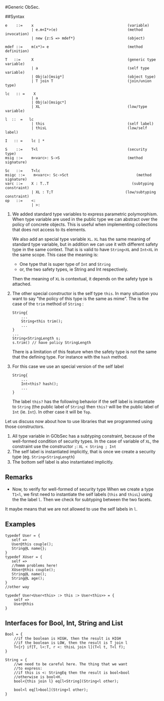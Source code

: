#Generic ObSec.

##Syntax
```
e    ::=    x                                           (variable) 
            | e.m<I*>(e)                                (method invocation)
            | new {z:S => mdef*}                        (object)
            
mdef ::=    m(x*)= e                                    (method definition)

T   ::=     X                                           (generic type variable) 
            | a                                         (self type variable)
            | Obj(a)[msig*]                             (object type)
            | T join T                                  (join/union type)
            
lc   :: =    X
            | a 
            | Obj(a)[msigc*]
            | XL                                        (low/type variable)
            
l  ::  =   lc            
            | this                                      (self label)                                              
            | thisL                                     (low/self label)
            
I   :: =    lc | *            
            
S    ::=    T<l                                         (security type)
msig ::=    m<varc>: S->S                               (method signature)

Sc   ::=    T<lc
msigc ::=    m<varc>: Sc->Sct                               (method signature)
varc ::=    X : T..T                                      (subtyping constraint)
            | XL : T;T                                 (low/subtyping constraint)
op   ::=    <:
            | >:
```


1. We added standard type variables to express parametric polymorphism. 
When type variable are used in the public type we can abstract over the policy of 
concrete objects. This is useful when implementing collections that does not access
to its elements.

    We also add an special type variable `XL`. 
    `XL` has the same meaning of standard type variable,
    but in addition we can use it with different safety type in the same context. 
    That is is valid to have `String<XL` and `Int<XL` in the same scope. 
    This case the meaning is:

    * One type that is super type of `Int` and `String`
    * or,  the two safety types, ie String and Int respectively.

    Then the meaning of `XL` is contextual, it depends on the 
    safety type is attached.

2. The other special constructor is the self type `this`. 
In many situation you want to say "the policy of this type is the same as mime". 
The is the case of the `trim` method of `String` :

    ```
    String{
        ...
        String<this trim();    
        ...
    }
    ...
    String<StringLength s;
    s.trim() // have policy StringLength
    ```

    There is a limitation of this feature when the safety type is not the same 
    that the defining type. For instance with the `hash` method. 
    
3. For this case we use an special version of the self label

    ```
    String{
        ...
        Int<this? hash();    
        ...
    }
    ```

    The label `this?` has the following behavior if the self label is 
    instantiate to `String` (the public label of `String`) then `this?` will be 
    the public label of `Int` (ie. `Int`). In other case it will be `Top`.


Let us discuss now about how to use libraries that we programmed using 
those constructors.

1. All type variable in GObSec has a subtyping constraint, because of the 
well-formed condition of security types. In the case of variable of `XL`, the 
constraint use the constructor `;`: `XL < String ; Int`
2. The self label is instantiated implicitly, that is once we create a 
security type (eg. `String<StringLength`)
3. The bottom self label is also instantiated implicitly.



## Remarks
* Now, to verify for well-formed of security type When we create a type `T1<l`, 
we first need to instantiate the self labels (`this` and `thisL`) using the
the label `l`. Then we check for subtyping between the two facets.

It maybe means that we are not allowed to use the self labels in `l`. 
## Examples

```
typedef User = {
   self =>
   User@this couple();
   String@L name{};
}
typedef XUser = {
   self =>
   //hmmm problems here!
   XUser@this couple();
   String@L name();
   String@L age();
}
//other way

typedef User<User<this> :> this :> User<this>> = {
    self =>
    User@this
}
```


## Interfaces for Bool, Int, String and List

```
Bool = {
    //if the boolean is HIGH, then the result is HIGH
    //if the boolean is LOW, then the result is T join l
    T<{r} if[T, l<:T, r <: thisL join l](T<l t, T<l f); 
}

String = {
    //we need to be careful here. The thing that we want
    //to express:
    //if this is <: StringEq then the result is bool<bool
    //otherwise is bool<H.
    bool<{this join l} eq[l<String](String<l other);
    
    bool<l eq[l>bool](String<l other);
}
```